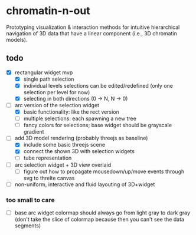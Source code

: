 # chromatin-n-out
Prototyping visualization & interaction methods for intuitive hierarchical navigation of 3D data that have a linear component (i.e., 3D chromatin models).

## todo
- [x] rectangular widget mvp
    - [x] single path selection
    - [x] individual levels selections can be edited/redefined (only one selection per level for now)
    - [x] selecting in both directions (0 -> N, N -> 0)
- [ ] arc version of the selection widget
    - [x] basic functionality: like the rect version
    - [ ] multiple selections: each spawning a new tree
    - [ ] fancy colors for selections; base widget should be grayscale gradient
- [ ] add 3D model rendering (probably threejs as baseline)
    - [x] include some basic threejs scene
    - [x] connect the shown 3D with selection widgets
    - [ ] tube representation
- [ ] arc selection widget + 3D view overlaid
    - [ ] figure out how to propagate mousedown/up/move events through svg to threlte canvas
- [ ] non-uniform, interactive and fluid layouting of 3D+widget

### too small to care
- [ ] base arc widget colormap should always go from light gray to dark gray (don't take the slice of colormap because then you can't see the data segments)